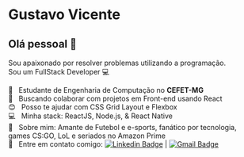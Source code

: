 # Gustavo Vicente

## Olá pessoal 👋
Sou apaixonado por resolver problemas utilizando a programação.
<br/> Sou um FullStack Developer :computer:

 :blue_book:  &nbsp; Estudante de Engenharia de Computação no **CEFET-MG**
 <br/> :purple_heart: &nbsp; Buscando colaborar com projetos em Front-end usando React
 <br/> :blush: &nbsp; Posso te ajudar com CSS Grid Layout e Flexbox
 <br/> :computer: &nbsp; Minha stack: ReactJS, Node.js, & React Native
 <br/> 💬  &nbsp; Sobre mim: Amante de Futebol e e-sports, fanático por tecnologia, games CS:GO, LoL e seriados no Amazon Prime
 <br/> :email: &nbsp; Entre em contato comigo: [![Linkedin Badge](https://img.shields.io/badge/-GustavoVicente-blue?style=flat-square&logo=Linkedin&logoColor=white&link=https://www.linkedin.com/in/gustavo-vicente-664576186/)](https://www.linkedin.com/in/gustavo-vicente-664576186/) 
| 
[![Gmail Badge](https://img.shields.io/badge/-gustavo.silvav@hotmail.com-c14438?style=flat-square&logo=Gmail&logoColor=white&link=mailto:gustavo.silvav@hotmail.com)](mailto:gustavo.silvav@hotmail.com)
